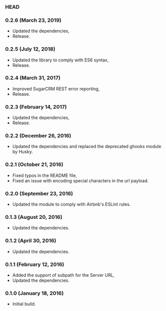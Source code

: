 ### HEAD

### 0.2.6 (March 23, 2019)

  * Updated the dependencies,
  * Release.


### 0.2.5 (July 12, 2018)

  * Updated the library to comply with ES6 syntax,
  * Release.


### 0.2.4 (March 31, 2017)

  * Improved SugarCRM REST error reporting,
  * Release.


### 0.2.3 (February 14, 2017)

  * Updated the dependencies,
  * Release.


### 0.2.2 (December 26, 2016)

  * Updated the dependencies and replaced the deprecated ghooks module by Husky.


### 0.2.1 (October 21, 2016)

  * Fixed typos in the README file,
  * Fixed an issue with encoding special characters in the url payload.


### 0.2.0 (September 23, 2016)

  * Updated the module to comply with Airbnb's ESLint rules.


### 0.1.3 (August 20, 2016)

  * Updated the dependencies.


### 0.1.2 (April 30, 2016)

  * Updated the dependencies.


### 0.1.1 (February 12, 2016)

  * Added the support of subpath for the Server URL,
  * Updated the dependencies.


### 0.1.0 (January 18, 2016)

  * Initial build.
